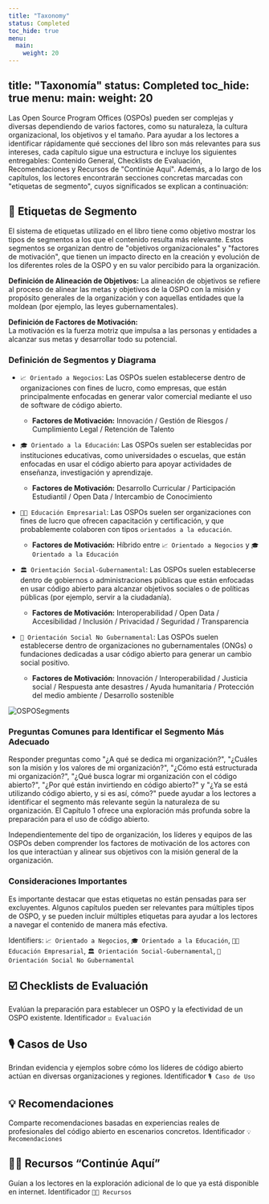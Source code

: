 ```yaml
---
title: "Taxonomy"
status: Completed
toc_hide: true
menu:
  main:
    weight: 20
---
```

title: "Taxonomía"
status: Completed
toc_hide: true
menu:
  main:
    weight: 20
---

Las Open Source Program Offices (OSPOs) pueden ser complejas y diversas dependiendo de varios factores, como su naturaleza, la cultura organizacional, los objetivos y el tamaño. Para ayudar a los lectores a identificar rápidamente qué secciones del libro son más relevantes para sus intereses, cada capítulo sigue una estructura e incluye los siguientes entregables: Contenido General, Checklists de Evaluación, Recomendaciones y Recursos de "Continúe Aquí". Además, a lo largo de los capítulos, los lectores encontrarán secciones concretas marcadas con "etiquetas de segmento", cuyos significados se explican a continuación:

## 🔖 Etiquetas de Segmento

El sistema de etiquetas utilizado en el libro tiene como objetivo mostrar los tipos de segmentos a los que el contenido resulta más relevante. Estos segmentos se organizan dentro de "objetivos organizacionales" y "factores de motivación", que tienen un impacto directo en la creación y evolución de los diferentes roles de la OSPO y en su valor percibido para la organización.

**Definición de Alineación de Objetivos:**
La alineación de objetivos se refiere al proceso de alinear las metas y objetivos de la OSPO con la misión y propósito generales de la organización y con aquellas entidades que la moldean (por ejemplo, las leyes gubernamentales).

**Definición de Factores de Motivación:**  
La motivación es la fuerza motriz que impulsa a las personas y entidades a alcanzar sus metas y desarrollar todo su potencial.

### Definición de Segmentos y Diagrama

* `📈 Orientado a Negocios`: Las OSPOs suelen establecerse dentro de organizaciones con fines de lucro, como empresas, que están principalmente enfocadas en generar valor comercial mediante el uso de software de código abierto.

  * **Factores de Motivación:** Innovación / Gestión de Riesgos / Cumplimiento Legal / Retención de Talento


* `🎓 Orientado a la Educación`: Las OSPOs suelen ser establecidas por instituciones educativas, como universidades o escuelas, que están enfocadas en usar el código abierto para apoyar actividades de enseñanza, investigación y aprendizaje.

  * **Factores de Motivación:** Desarrollo Curricular / Participación Estudiantil / Open Data / Intercambio de Conocimiento


* `👩‍🏫 Educación Empresarial`: Las OSPOs suelen ser organizaciones con fines de lucro que ofrecen capacitación y certificación, y que probablemente colaboren con tipos `orientados a la educación`.

  * **Factores de Motivación:** Híbrido entre `📈 Orientado a Negocios` y `🎓 Orientado a la Educación`

* `🏛 Orientación Social-Gubernamental`: Las OSPOs suelen establecerse dentro de gobiernos o administraciones públicas que están enfocadas en usar código abierto para alcanzar objetivos sociales o de políticas públicas (por ejemplo, servir a la ciudadanía).

  * **Factores de Motivación:** Interoperabilidad / Open Data / Accesibilidad / Inclusión / Privacidad / Seguridad / Transparencia

* `🌳 Orientación Social No Gubernamental`: Las OSPOs suelen establecerse dentro de organizaciones no gubernamentales (ONGs) o fundaciones dedicadas a usar código abierto para generar un cambio social positivo.

  * **Factores de Motivación:** Innovación / Interoperabilidad / Justicia social / Respuesta ante desastres / Ayuda humanitaria / Protección del medio ambiente / Desarrollo sostenible


![OSPOSegments](https://github.com/todogroup/ospology/assets/43671777/c589df58-dcba-4237-b95a-e8dd5228be81)

### Preguntas Comunes para Identificar el Segmento Más Adecuado

Responder preguntas como "¿A qué se dedica mi organización?", "¿Cuáles son la misión y los valores de mi organización?", "¿Cómo está estructurada mi organización?", "¿Qué busca lograr mi organización con el código abierto?", "¿Por qué están invirtiendo en código abierto?" y "¿Ya se está utilizando código abierto, y si es así, cómo?" puede ayudar a los lectores a identificar el segmento más relevante según la naturaleza de su organización. El Capítulo 1 ofrece una exploración más profunda sobre la preparación para el uso de código abierto.

Independientemente del tipo de organización, los líderes y equipos de las OSPOs deben comprender los factores de motivación de los actores con los que interactúan y alinear sus objetivos con la misión general de la organización.

### Consideraciones Importantes

Es importante destacar que estas etiquetas no están pensadas para ser excluyentes. Algunos capítulos pueden ser relevantes para múltiples tipos de OSPO, y se pueden incluir múltiples etiquetas para ayudar a los lectores a navegar el contenido de manera más efectiva.


Identifiers:
`📈 Orientado a Negocios`,
`🎓 Orientado a la Educación`,
`👩‍🏫 Educación Empresarial`,
`🏛 Orientación Social-Gubernamental`,
`🌳 Orientación Social No Gubernamental`

## ☑️ Checklists de Evaluación

Evalúan la preparación para establecer un OSPO y la efectividad de un OSPO existente.  Identificador `☑️ Evaluación`

## 🎙 Casos de Uso

Brindan evidencia y ejemplos sobre cómo los líderes de código abierto actúan en diversas organizaciones y regiones. Identificador `🎙 Caso de Uso`

## 💡 Recomendaciones

Comparte recomendaciones basadas en experiencias reales de profesionales del código abierto en escenarios concretos. Identificador `💡 Recomendaciones`

## 🧑‍🏫 Recursos “Continúe Aquí”

Guían a los lectores en la exploración adicional de lo que ya está disponible en internet. Identificador `🧑‍🏫 Recursos`

